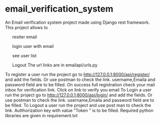 # email_verification_system
An Email verification system project made using Django rest framework. This project allows to <ul>resiter email</ul> <ul> login user with email</ul><ul>see user list</ul><ul>Logout
The url links are in emailapi/urls.py</ul>


To register a user run the project go to http://127.0.0.1:8000/api/register/ and add the fields. Or use postman to check the link. username,Emaila and password field are to be filled.
On success full registration check your mail inbox for verification link. Click on link to verify you email
To Login a user run the project go to http://127.0.0.1:8000/api/login/ and add the fields. Or use postman to check the link. username,Emaila and password field are to be filled.
To Logout a user run the project and use post man to check the link. Autthorization key with value "Token <token genrated on login>" is to be filled.
Required python libraries are given in requirement.txt
